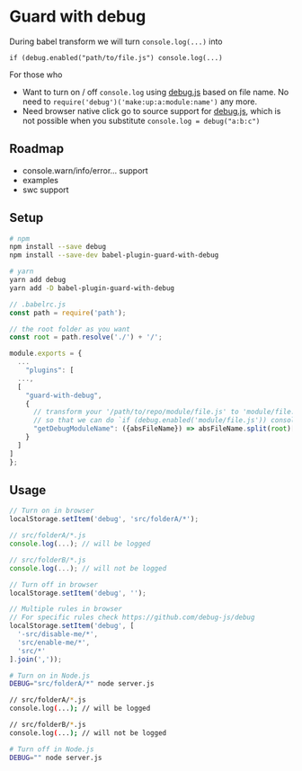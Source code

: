 # Guard with debug

During babel transform we will turn `console.log(...)` into
```
if (debug.enabled("path/to/file.js") console.log(...)
```

For those who
- Want to turn on / off `console.log` using [debug.js](https://github.com/debug-js/debug) based on file name. No need to `require('debug')('make:up:a:module:name')` any more.
- Need browser native click go to source support for [debug.js](https://github.com/debug-js/debug), which is not possible when you substitute `console.log = debug("a:b:c")`

## Roadmap
- console.warn/info/error... support
- examples
- swc support

## Setup
```bash
# npm
npm install --save debug
npm install --save-dev babel-plugin-guard-with-debug 

# yarn
yarn add debug
yarn add -D babel-plugin-guard-with-debug
```

```javascript
// .babelrc.js
const path = require('path');

// the root folder as you want
const root = path.resolve('./') + '/';

module.exports = {
  ...
    "plugins": [
  ...,
  [
    "guard-with-debug",
    {
      // transform your '/path/to/repo/module/file.js' to 'module/file.js'
      // so that we can do `if (debug.enabled('module/file.js')) console.log(...)`
      "getDebugModuleName": ({absFileName}) => absFileName.split(root)[1]
    }
  ]
]
};
```

## Usage

```javascript
// Turn on in browser
localStorage.setItem('debug', 'src/folderA/*');

// src/folderA/*.js
console.log(...); // will be logged

// src/folderB/*.js
console.log(...); // will not be logged

// Turn off in browser
localStorage.setItem('debug', '');

// Multiple rules in browser
// For specific rules check https://github.com/debug-js/debug
localStorage.setItem('debug', [
  '-src/disable-me/*',
  'src/enable-me/*',
  'src/*'
].join(','));
```

```bash
# Turn on in Node.js
DEBUG="src/folderA/*" node server.js

// src/folderA/*.js
console.log(...); // will be logged

// src/folderB/*.js
console.log(...); // will not be logged

# Turn off in Node.js
DEBUG="" node server.js
```
